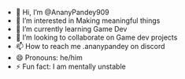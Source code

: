 - 👋 Hi, I’m @AnanyPandey909
- 👀 I’m interested in Making meaningful things
- 🌱 I’m currently learning Game Dev
- 💞️ I’m looking to collaborate on Game dev projects
- 📫 How to reach me .ananypandey on discord
- 😄 Pronouns: he/him
- ⚡ Fun fact: I am mentally unstable

<!---
AnanyPandey909/AnanyPandey909 is a ✨ special ✨ repository because its `README.md` (this file) appears on your GitHub profile.
You can click the Preview link to take a look at your changes.
--->

